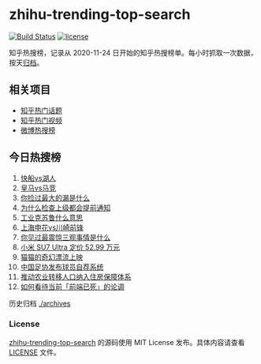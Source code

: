 # zhihu-trending-top-search

[![Build Status](https://github.com/justjavac/zhihu-trending-top-search/workflows/ci/badge.svg?branch=main)](https://github.com/justjavac/zhihu-trending-top-search/actions)
[![license](https://img.shields.io/github/license/justjavac/zhihu-trending-top-search)](https://github.com/justjavac/zhihu-trending-top-search/blob/main/LICENSE)

知乎热搜榜，记录从 2020-11-24 日开始的知乎热搜榜单。每小时抓取一次数据，按天[归档](./archives)。

## 相关项目

- [知乎热门话题](https://github.com/justjavac/zhihu-trending-hot-questions)
- [知乎热门视频](https://github.com/justjavac/zhihu-trending-hot-video)
- [微博热搜榜](https://github.com/justjavac/weibo-trending-hot-search)

## 今日热搜榜

<!-- BEGIN -->
<!-- 最后更新时间 Thu Mar 06 2025 09:11:10 GMT+0800 (China Standard Time) -->

1. [快船vs湖人](https://www.zhihu.com/search?q=%E5%BF%AB%E8%88%B9vs%E6%B9%96%E4%BA%BA)
1. [皇马vs马竞](https://www.zhihu.com/search?q=%E7%9A%87%E9%A9%ACvs%E9%A9%AC%E7%AB%9E)
1. [你捡过最大的漏是什么](https://www.zhihu.com/search?q=%E4%BD%A0%E6%8D%A1%E8%BF%87%E6%9C%80%E5%A4%A7%E7%9A%84%E6%BC%8F%E6%98%AF%E4%BB%80%E4%B9%88)
1. [为什么检查上级都会提前通知](https://www.zhihu.com/search?q=%E4%B8%BA%E4%BB%80%E4%B9%88%E6%A3%80%E6%9F%A5%E4%B8%8A%E7%BA%A7%E9%83%BD%E4%BC%9A%E6%8F%90%E5%89%8D%E9%80%9A%E7%9F%A5)
1. [工业克苏鲁什么意思](https://www.zhihu.com/search?q=%E5%B7%A5%E4%B8%9A%E5%85%8B%E8%8B%8F%E9%B2%81%E4%BB%80%E4%B9%88%E6%84%8F%E6%80%9D)
1. [上海申花vs川崎前锋](https://www.zhihu.com/search?q=%E4%B8%8A%E6%B5%B7%E7%94%B3%E8%8A%B1vs%E5%B7%9D%E5%B4%8E%E5%89%8D%E9%94%8B)
1. [你见过最震惊三观事情是什么](https://www.zhihu.com/search?q=%E4%BD%A0%E8%A7%81%E8%BF%87%E6%9C%80%E9%9C%87%E6%83%8A%E4%B8%89%E8%A7%82%E4%BA%8B%E6%83%85%E6%98%AF%E4%BB%80%E4%B9%88)
1. [小米 SU7 Ultra 定价 52.99 万元](https://www.zhihu.com/search?q=%E5%B0%8F%E7%B1%B3%20SU7%20Ultra%20%E5%AE%9A%E4%BB%B7%2052.99%20%E4%B8%87%E5%85%83)
1. [猫猫的奇幻漂流上映](https://www.zhihu.com/search?q=%E7%8C%AB%E7%8C%AB%E7%9A%84%E5%A5%87%E5%B9%BB%E6%BC%82%E6%B5%81%E4%B8%8A%E6%98%A0)
1. [中国足协发布球员自荐系统](https://www.zhihu.com/search?q=%E4%B8%AD%E5%9B%BD%E8%B6%B3%E5%8D%8F%E5%8F%91%E5%B8%83%E7%90%83%E5%91%98%E8%87%AA%E8%8D%90%E7%B3%BB%E7%BB%9F)
1. [推动农业转移人口纳入住房保障体系](https://www.zhihu.com/search?q=%E6%8E%A8%E5%8A%A8%E5%86%9C%E4%B8%9A%E8%BD%AC%E7%A7%BB%E4%BA%BA%E5%8F%A3%E7%BA%B3%E5%85%A5%E4%BD%8F%E6%88%BF%E4%BF%9D%E9%9A%9C%E4%BD%93%E7%B3%BB)
1. [如何看待当前「前端已死」的论调](https://www.zhihu.com/search?q=%E5%A6%82%E4%BD%95%E7%9C%8B%E5%BE%85%E5%BD%93%E5%89%8D%E3%80%8C%E5%89%8D%E7%AB%AF%E5%B7%B2%E6%AD%BB%E3%80%8D%E7%9A%84%E8%AE%BA%E8%B0%83)

<!-- END -->

历史归档 [./archives](./archives)

### License

[zhihu-trending-top-search](https://github.com/justjavac/zhihu-trending-top-search) 的源码使用 MIT License
发布。具体内容请查看 [LICENSE](./LICENSE) 文件。
